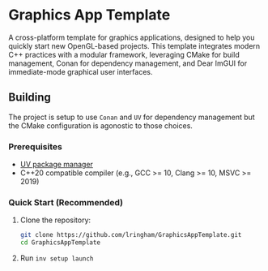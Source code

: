 # Graphics App Template

A cross-platform template for graphics applications, designed to help you quickly start new OpenGL-based projects. This template integrates modern C++ practices with a modular framework, leveraging CMake for build management, Conan for dependency management, and Dear ImGUI for immediate-mode graphical user interfaces.

## Building
The project is setup to use `Conan` and `UV` for dependency management but the CMake configuration is agonostic to those choices.

### Prerequisites
- [UV package manager](https://docs.astral.sh/uv/getting-started/installation/)
- C++20 compatible compiler (e.g., GCC >= 10, Clang >= 10, MSVC >= 2019)

### Quick Start (Recommended)
1. Clone the repository:
   ```bash
   git clone https://github.com/lringham/GraphicsAppTemplate.git
   cd GraphicsAppTemplate
   ```
2. Run `inv setup launch`